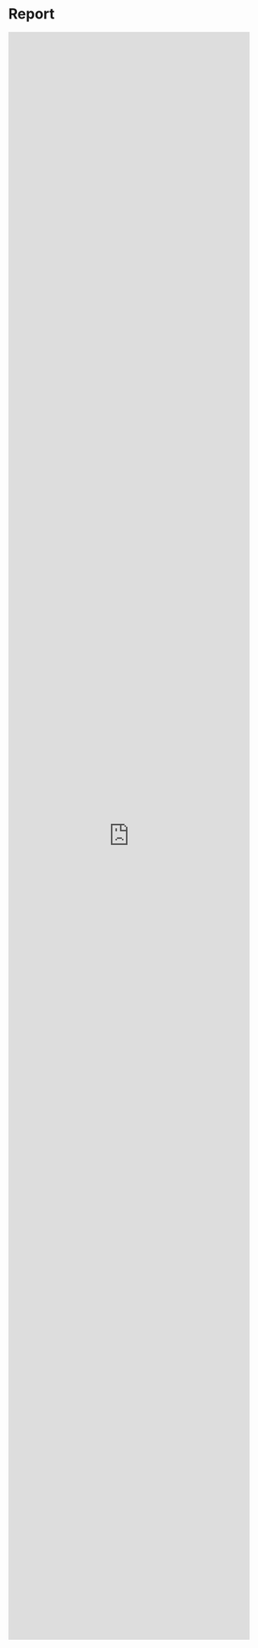 # Report

<embed src="https://static.igem.wiki/teams/4390/wiki/dev/report.pdf" style="height: 80vh; width: 50vw;">
